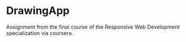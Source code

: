 # DrawingApp
 Assignment from the final course of the Responsive Web Development specialization via coursera.
